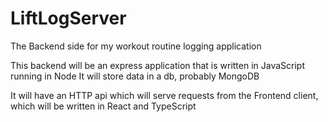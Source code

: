# LiftLogServer
The Backend side for my workout routine logging application

This backend will be an express application that is written in JavaScript running in Node
It will store data in a db, probably MongoDB

It will have an HTTP api which will serve requests from the Frontend client, which will be written in React and TypeScript
